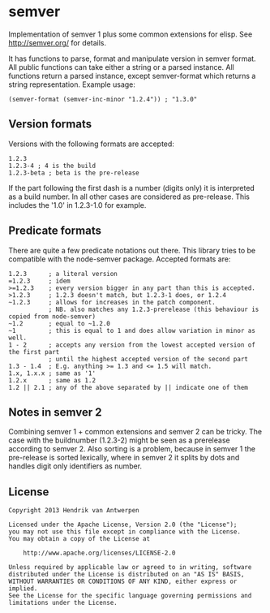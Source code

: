 semver
======

Implementation of semver 1 plus some common extensions for elisp. See http://semver.org/ for details.

It has functions to parse, format and manipulate version in semver format. All public functions can take either a string or a parsed instance. All functions return a parsed instance, except semver-format which returns a string representation. Example usage:

    (semver-format (semver-inc-minor "1.2.4")) ; "1.3.0"

Version formats
---------------

Versions with the following formats are accepted:

    1.2.3
    1.2.3-4 ; 4 is the build
    1.2.3-beta ; beta is the pre-release

If the part following the first dash is a number (digits only) it is interpreted as a build number. In all other cases are considered as pre-release. This includes the '1.0' in 1.2.3-1.0 for example.

Predicate formats
-----------------

There are quite a few predicate notations out there. This library tries to be compatible with the node-semver package. Accepted formats are:

    1.2.3      ; a literal version
    =1.2.3     ; idem
    >=1.2.3    ; every version bigger in any part than this is accepted.
    >1.2.3     ; 1.2.3 doesn't match, but 1.2.3-1 does, or 1.2.4
    ~1.2.3     ; allows for increases in the patch component.
               ; NB. also matches any 1.2.3-prerelease (this behaviour is copied from node-semver)
    ~1.2       ; equal to ~1.2.0
    ~1         ; this is equal to 1 and does allow variation in minor as well.
    1 - 2      ; accepts any version from the lowest accepted version of the first part
               ; until the highest accepted version of the second part
    1.3 - 1.4  ; E.g. anything >= 1.3 and <= 1.5 will match.
    1.x, 1.x.x ; same as '1'
    1.2.x      ; same as 1.2
    1.2 || 2.1 ; any of the above separated by || indicate one of them

Notes in semver 2
-----------------

Combining semver 1 + common extensions and semver 2 can be tricky. The case with the buildnumber (1.2.3-2) might be seen as a prerelease according to semver 2. Also sorting is a problem, because in semver 1 the pre-release is sorted lexically, where in semver 2 it splits by dots and handles digit only identifiers as number.

License
-------

    Copyright 2013 Hendrik van Antwerpen

    Licensed under the Apache License, Version 2.0 (the "License");
    you may not use this file except in compliance with the License.
    You may obtain a copy of the License at

        http://www.apache.org/licenses/LICENSE-2.0

    Unless required by applicable law or agreed to in writing, software
    distributed under the License is distributed on an "AS IS" BASIS,
    WITHOUT WARRANTIES OR CONDITIONS OF ANY KIND, either express or implied.
    See the License for the specific language governing permissions and
    limitations under the License.
